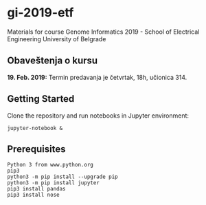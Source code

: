 # gi-2019-etf
Materials for course Genome Informatics 2019 - School of Electrical Engineering University of Belgrade

## Obaveštenja o kursu
**19. Feb. 2019:** Termin predavanja je četvrtak, 18h, učionica 314.

## Getting Started

Clone the repository and run notebooks in Jupyter environment:

```
jupyter-notebook &
```

## Prerequisites

```
Python 3 from www.python.org
pip3
python3 -m pip install --upgrade pip
python3 -m pip install jupyter
pip3 install pandas
pip3 install nose

```
